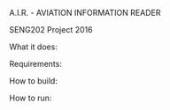 A.I.R. - AVIATION INFORMATION READER

SENG202 Project 2016

What it does:

Requirements:

How to build:

How to run:
